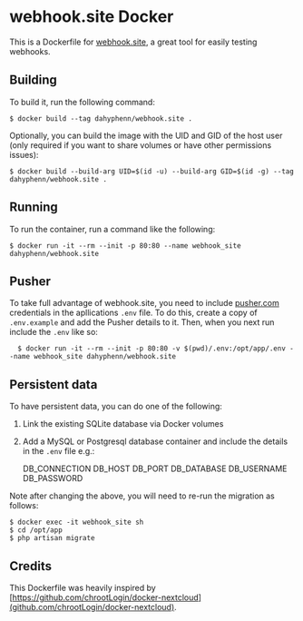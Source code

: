 # webhook.site Docker

This is a Dockerfile for [webhook.site](https://github.com/fredsted/webhook.site), a great tool for easily testing webhooks.

## Building

To build it, run the following command:

	$ docker build --tag dahyphenn/webhook.site .

Optionally, you can build the image with the UID and GID of the host user (only required if you want to share volumes or have other permissions issues):

	$ docker build --build-arg UID=$(id -u) --build-arg GID=$(id -g) --tag dahyphenn/webhook.site . 

## Running

To run the container, run a command like the following:

	$ docker run -it --rm --init -p 80:80 --name webhook_site dahyphenn/webhook.site

## Pusher

To take full advantage of webhook.site, you need to include [pusher.com](https://www.pusher.com) credentials in the apllications `.env` file. To do this, create a copy of `.env.example` and add the Pusher details to it. Then, when you next run include the `.env` like so:

	  $ docker run -it --rm --init -p 80:80 -v $(pwd)/.env:/opt/app/.env --name webhook_site dahyphenn/webhook.site

## Persistent data

To have persistent data, you can do one of the following:

1. Link the existing SQLite database via Docker volumes
2. Add a MySQL or Postgresql database container and include the details in the `.env` file e.g.:

	DB_CONNECTION
	DB_HOST
	DB_PORT
	DB_DATABASE
	DB_USERNAME
	DB_PASSWORD

Note after changing the above, you will need to re-run the migration as follows:

	$ docker exec -it webhook_site sh
	$ cd /opt/app
	$ php artisan migrate

## Credits

This Dockerfile was heavily inspired by [https://github.com/chrootLogin/docker-nextcloud](github.com/chrootLogin/docker-nextcloud).